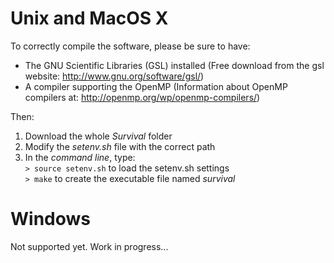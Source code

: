 Unix and MacOS X
=================

To correctly compile the software, please be sure to have:
 - The GNU Scientific Libraries (GSL) installed (Free download from the gsl website: http://www.gnu.org/software/gsl/)
 - A compiler supporting the OpenMP (Information about OpenMP compilers at: http://openmp.org/wp/openmp-compilers/)

Then:
 1. Download the whole *Survival* folder
 2. Modify the *setenv.sh* file with the correct path
 3. In the *command line*, type:  
 `> source setenv.sh` to load the setenv.sh settings  
 `> make` to create the executable file named *survival*

Windows
=================

Not supported yet. Work in progress...
